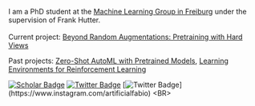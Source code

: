 I am a PhD student at the [Machine Learning Group in Freiburg](http://ml.informatik.uni-freiburg.de/people/ferreira/index.html) under the supervision of Frank Hutter.<BR><BR>
Current project: [Beyond Random Augmentations: Pretraining with Hard Views](https://arxiv.org/abs/2310.03940)
  
Past projects: [Zero-Shot AutoML with Pretrained Models](https://github.com/automl/zero-shot-automl-with-pretrained-models), [Learning Environments for Reinforcement Learning](https://github.com/automl/learning_environments)

[![Scholar Badge](https://img.shields.io/badge/-Scholar-4285F4?style=for-the-badge&labelColor=4285F4&logo=google-scholar&logoColor=white&link=https://scholar.google.com/citations?user=LFtEAeYAAAAJ&hl=en)](https://scholar.google.com/citations?user=LFtEAeYAAAAJ&hl=en)
[![Twitter Badge](https://img.shields.io/badge/-Twitter-1DA1F2?style=for-the-badge&labelColor=1DA1F2&logo=twitter&logoColor=white&link=https://twitter.com/FerreiraFabioDE)](https://twitter.com/artificialfabio)
[![Twitter Badge](https://img.shields.io/badge/Instagram-E4405F?style=for-the-badge&logo=instagram&logoColor=white&link=https://twitter.com/FerreiraFabioDE](https://www.instagram.com/artificialfabio))](https://www.instagram.com/artificialfabio)
<BR>
